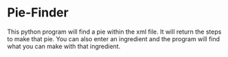 # Pie-Finder
 This python program will find a pie within the xml file. It will return the steps to make that pie. You can also enter an ingredient and the program will find what you can make with that ingredient.
